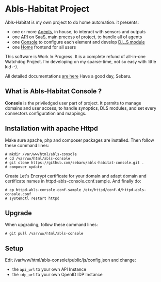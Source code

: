 # Abls-Habitat Project

Abls-Habitat is my own project to do home automation. it presents:

* one or more [Agents](https://github.com/sebaru/abls-habitat-agent), in house, to interact with sensors and outputs
* one [API](https://github.com/sebaru/abls-habitat-api) on SaaS, main process of project, to handle all of agents
* one [Console](https://github.com/sebaru/abls-habitat-console) to configure each element and develop [D.L.S module](https://docs.abls-habitat.fr/)
* one [Home](https://github/com/sebaru/abls-habitat-home) frontend for all users

This software is Work In Progress. It is a complete refund of all-in-one Watchdog Project.
I'm developing on my sparse-time, not so easy with little kid :-).

All detailed documentations [are here](https://docs.abls-habitat.fr)
Have a good day, Sebaru.

## What is Abls-Habitat Console ?

**Console** is the priviledged user part of project.
It permits to manage domains and user access, to handle synoptics, DLS modules, and set every connectors configuration and mappings.

## Installation with apache Httpd

Make sure apache, php and composer packages are installed. Then follow these command lines:

    # mkdir /var/ww/html/abls-console
    # cd /var/ww/html/abls-console
    # git clone https://github.com/sebaru/abls-habitat-console.git .
    # composer update

Create Let's Encrypt certificate for your domain and adapt domain and certificate names in httpd-abls-console.conf.sample. And finally do:

    # cp httpd-abls-console.conf.sample /etc/httpd/conf.d/httpd-abls-console.conf
    # systemctl restart httpd

## Upgrade

When upgrading, follow these command lines:

    # git pull /var/ww/html/abls-console

## Setup

Edit /var/ww/html/abls-console/public/js/config.json and change:

* the `api_url` to your own API Instance
* the `idp_url` to your own OpenID IDP Instance
